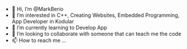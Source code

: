 - 👋 Hi, I’m @MarkBerio
- 👀 I’m interested in C++, Creating Websites, Embedded Programming, App Developer in Kodular
- 🌱 I’m currently learning to Develop App
- 💞️ I’m looking to collaborate with someone that can teach me the code
- 📫 How to reach me ...

<!---
Berstv/Berstv is a ✨ special ✨ repository because its `README.md` (this file) appears on your GitHub profile.
You can click the Preview link to take a look at your changes.
--->
